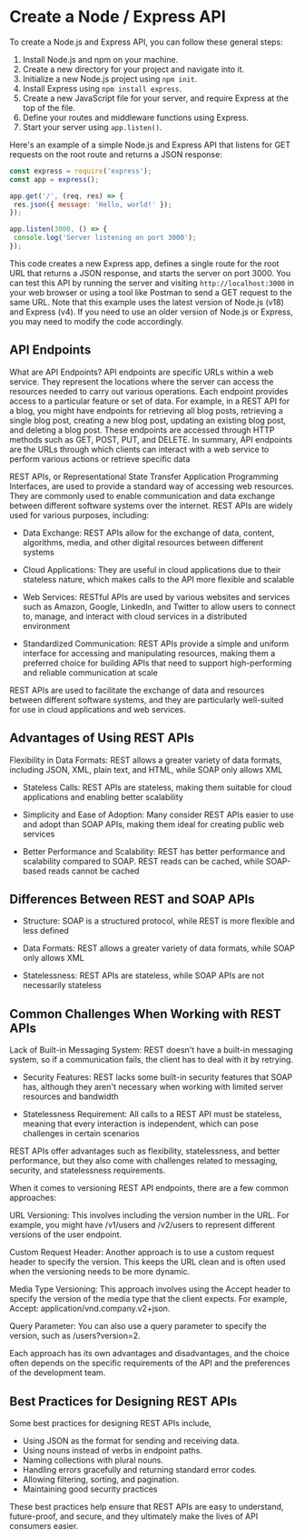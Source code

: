 
# Create a Node / Express API

To create a Node.js and Express API, you can follow these general steps:

1. Install Node.js and npm on your machine.
2. Create a new directory for your project and navigate into it.
3. Initialize a new Node.js project using `npm init`.
4. Install Express using `npm install express`.
5. Create a new JavaScript file for your server, and require Express at the top of the file.
6. Define your routes and middleware functions using Express.
7. Start your server using `app.listen()`.

Here's an example of a simple Node.js and Express API that listens for GET requests on the root route and returns a JSON response:

```js
const express = require('express');
const app = express();

app.get('/', (req, res) => {
 res.json({ message: 'Hello, world!' });
});

app.listen(3000, () => {
 console.log('Server listening on port 3000');
});
```

This code creates a new Express app, defines a single route for the root URL that returns a JSON response, and starts the server on port 3000. You can test this API by running the server and visiting `http://localhost:3000` in your web browser or using a tool like Postman to send a GET request to the same URL. Note that this example uses the latest version of Node.js (v18) and Express (v4). If you need to use an older version of Node.js or Express, you may need to modify the code accordingly.

## API Endpoints

What are API Endpoints?  API endpoints are specific URLs within a web service. They represent the locations where the server can access the resources needed to carry out various operations. Each endpoint provides access to a particular feature or set of data. For example, in a REST API for a blog, you might have endpoints for retrieving all blog posts, retrieving a single blog post, creating a new blog post, updating an existing blog post, and deleting a blog post. These endpoints are accessed through HTTP methods such as GET, POST, PUT, and DELETE. In summary, API endpoints are the URLs through which clients can interact with a web service to perform various actions or retrieve specific data

REST APIs, or Representational State Transfer Application Programming Interfaces, are used to provide a standard way of accessing web resources. They are commonly used to enable communication and data exchange between different software systems over the internet. REST APIs are widely used for various purposes, including:

- Data Exchange: REST APIs allow for the exchange of data, content, algorithms, media, and other digital resources between different systems

- Cloud Applications: They are useful in cloud applications due to their stateless nature, which makes calls to the API more flexible and scalable

- Web Services: RESTful APIs are used by various websites and services such as Amazon, Google, LinkedIn, and Twitter to allow users to connect to, manage, and interact with cloud services in a distributed environment

- Standardized Communication: REST APIs provide a simple and uniform interface for accessing and manipulating resources, making them a preferred choice for building APIs that need to support high-performing and reliable communication at scale

REST APIs are used to facilitate the exchange of data and resources between different software systems, and they are particularly well-suited for use in cloud applications and web services.

## Advantages of Using REST APIs

Flexibility in Data Formats: REST allows a greater variety of data formats, including JSON, XML, plain text, and HTML, while SOAP only allows XML

- Stateless Calls: REST APIs are stateless, making them suitable for cloud applications and enabling better scalability

- Simplicity and Ease of Adoption: Many consider REST APIs easier to use and adopt than SOAP APIs, making them ideal for creating public web services

- Better Performance and Scalability: REST has better performance and scalability compared to SOAP. REST reads can be cached, while SOAP-based reads cannot be cached

## Differences Between REST and SOAP APIs

- Structure: SOAP is a structured protocol, while REST is more flexible and less defined

- Data Formats: REST allows a greater variety of data formats, while SOAP only allows XML

- Statelessness: REST APIs are stateless, while SOAP APIs are not necessarily stateless

## Common Challenges When Working with REST APIs

Lack of Built-in Messaging System: REST doesn't have a built-in messaging system, so if a communication fails, the client has to deal with it by retrying.

- Security Features: REST lacks some built-in security features that SOAP has, although they aren't necessary when working with limited server resources and bandwidth

- Statelessness Requirement: All calls to a REST API must be stateless, meaning that every interaction is independent, which can pose challenges in certain scenarios

REST APIs offer advantages such as flexibility, statelessness, and better performance, but they also come with challenges related to messaging, security, and statelessness requirements.

When it comes to versioning REST API endpoints, there are a few common approaches:

URL Versioning: This involves including the version number in the URL. For example, you might have /v1/users and /v2/users to represent different versions of the user endpoint.

Custom Request Header: Another approach is to use a custom request header to specify the version. This keeps the URL clean and is often used when the versioning needs to be more dynamic.

Media Type Versioning: This approach involves using the Accept header to specify the version of the media type that the client expects. For example, Accept: application/vnd.company.v2+json.

Query Parameter: You can also use a query parameter to specify the version, such as /users?version=2.

Each approach has its own advantages and disadvantages, and the choice often depends on the specific requirements of the API and the preferences of the development team.

## Best Practices for Designing REST APIs

Some best practices for designing REST APIs include,

- Using JSON as the format for sending and receiving data.
- Using nouns instead of verbs in endpoint paths.
- Naming collections with plural nouns.
- Handling errors gracefully and returning standard error codes.
- Allowing filtering, sorting, and pagination.
- Maintaining good security practices

These best practices help ensure that REST APIs are easy to understand, future-proof, and secure, and they ultimately make the lives of API consumers easier.
